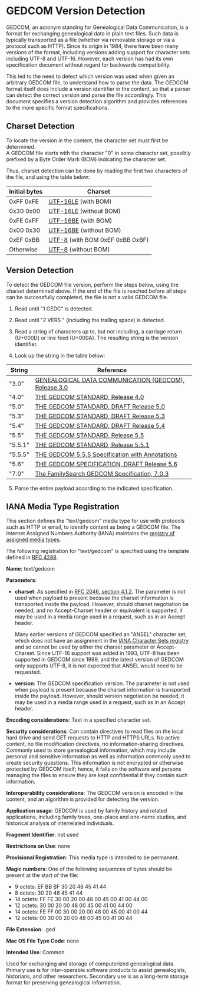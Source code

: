 # GEDCOM Version Detection

GEDCOM, an acronym standing for Genealogical Data Communication, is a format for exchanging genealogical data
in plain text files.  Such data is typically transported as a file (whether via removable storage or via a
protocol such as HTTP).  Since its origin in 1984, there have been many versions of the format, including
versions adding support for character sets including UTF-8 and UTF-16.  However, each version has had its
own specification document without regard for backwards compatibility.

This led to the need to detect which version was used when given an arbitrary GEDCOM file, to understand how
to parse the data.  The GEDCOM format itself does include a version identifier in the content, so that
a parser can detect the correct version and parse the file accordingly.  This document specifies a version
detection algorithm and provides references to the more specific format specifications.

## Charset Detection

To locate the version in the content, the character set must first be determined.  
A GEDCOM file starts with the character "0" in some character set, possibly prefixed by a
Byte Order Mark (BOM) indicating the character set.

Thus, charset detection can be done by reading the first two characters of the file, and using the table below:

Initial bytes | Charset
------------- | -------
0xFF 0xFE     | [UTF-16LE](https://www.rfc-editor.org/info/rfc2781) (with BOM)
0x30 0x00     | [UTF-16LE](https://www.rfc-editor.org/info/rfc2781) (without BOM)
0xFE 0xFF     | [UTF-16BE](https://www.rfc-editor.org/info/rfc2781) (with BOM)
0x00 0x30     | [UTF-16BE](https://www.rfc-editor.org/info/rfc2781) (without BOM)
0xEF 0xBB     | [UTF-8](https://www.rfc-editor.org/info/rfc3629) (with BOM 0xEF 0xBB 0xBF)
Otherwise     | [UTF-8](https://www.rfc-editor.org/info/rfc3629) (without BOM)

## Version Detection

To detect the GEDCOM file version, perform the steps below, using the charset determined
above.  If the end of the file is reached before
all steps can be successfully completed, the file is not a valid GEDCOM file.

1. Read until "1 GEDC" is detected.

2. Read until "2 VERS " (including the trailing space) is detected.

3. Read a string of characters up to, but not including, a carriage return (U+000D) or line feed (U+000A).  The resulting string is the version identifier.

4. Look up the string in the table below:

String  | Reference
------- | ---------
"3.0"   | [GENEALOGICAL DATA COMMUNICATION (GEDCOM), Release 3.0](https://web.archive.org/web/20200705155231/https://chronoplexsoftware.com/gedcomvalidator/gedcom/gedcom-3.0.pdf)
"4.0"   | [THE GEDCOM STANDARD, Release 4.0](https://web.archive.org/web/20200705182809/https://chronoplexsoftware.com/gedcomvalidator/gedcom/gedcom-4.0.pdf)
"5.0"   | [THE GEDCOM STANDARD, DRAFT Release 5.0](https://web.archive.org/web/20200705085334/https://chronoplexsoftware.com/gedcomvalidator/gedcom/gedcom-5.0.pdf)
"5.3"   | [THE GEDCOM STANDARD, DRAFT Release 5.3](https://web.archive.org/web/20100722012217/http://ftp.aset.psu.edu/genealogy/gedcom55/gedstand.t82)
"5.4"   | [THE GEDCOM STANDARD, DRAFT Release 5.4](http://www.lege.com/gedcom54.html)
"5.5"   | [THE GEDCOM STANDARD, Release 5.5](https://gedcom.io/specifications/ged55.pdf) 
"5.5.1" | [THE GEDCOM STANDARD, Release 5.5.1](https://gedcom.io/specifications/ged551.pdf)
"5.5.5" | [THE GEDCOM 5.5.5 Specification with Annotations](https://www.gedcom.org/specs/GEDCOM555.zip)
"5.6"   | [THE GEDCOM SPECIFICATION, DRAFT Release 5.6](http://www.daubnet.com/ftp/gedcom-56-english.pdf)
"7.0"   | [The FamilySearch GEDCOM Specification, 7.0.3](https://gedcom.io/specifications/FamilySearchGEDCOMv7.pdf)

5. Parse the entire payload according to the indicated specification.

## IANA Media Type Registration

This section defines the "text/gedcom" media type for use with protocols such as HTTP or email, to identify content
as being a GEDCOM file.  The Internet Assigned Numbers Authority (IANA) maintains the
[registry of assigned media types](https://www.iana.org/assignments/media-types/media-types.xhtml).

The following registration for "text/gedcom" is specified using the template defined in
[RFC 4288](https://www.rfc-editor.org/rfc/rfc4288).

**Name**: text/gedcom

**Parameters**:

* **charset**: As specified in [RFC 2046, section 4.1.2](https://www.rfc-editor.org/rfc/rfc2046.html#section-4.1.2).
  The parameter is not used when payload is present because the charset information is transported inside
  the payload.  However, should charset negotiation be needed, and no Accept-Charset header or equivalent
  is supported, it may be used in a media range used in a request, such as in an Accept header.

  Many earlier versions of GEDCOM specified an "ANSEL" character set, which does not have an assignment in 
  the [IANA Character Sets registry](https://www.iana.org/assignments/character-sets/character-sets.xhtml)
  and so cannot be used by either the charset parameter or Accept-Charset.  Since UTF-16 support was added
  in 1993, UTF-8 has been supported in GEDCOM since 1999, and the latest version of GEDCOM only supports UTF-8,
  it is not expected that ANSEL would need to be requested.

* **version**: The GEDCOM specification version.  The parameter is not used when payload is present because
  the charset information is transported inside the payload.  However, should version negotiation be needed,
  it may be used in a media range used in a request, such as in an Accept header.

**Encoding considerations**: Text in a specified character set.

**Security considerations**:
Can contain directives to read files on the local hard drive and send GET requests to HTTP and HTTPS URLs.
No active content, no file modification directives, no information-sharing directives.
Commonly used to store genealogical information, which may include personal and sensitive information as well
as information commonly used to create security questions. This information is not encrypted or otherwise
protected by GEDCOM itself; hence, it falls on the software and persons managing the files to ensure they are
kept confidential if they contain such information.

**Interoperability considerations**: The GEDCOM version is encoded in the content, and an algorithm is provided
for detecting the version.

**Application usage**: GEDCOM is used by family history and related applications, including family trees,
one-place and one-name studies, and historical analysis of interrelated individuals.

**Fragment Identifier**: not used

**Restrictions on Use**: none

**Provisional Registration**: This media type is intended to be permanent.

**Magic numbers**: One of the following sequences of bytes should be present at the start of the file:
* 9 octets: EF BB BF 30 20 48 45 41 44
* 8 octets: 30 20 48 45 41 44
* 14 octets: FF FE 30 00 20 00 48 00 45 00 41 00 44 00
* 12 octets: 30 00 20 00 48 00 45 00 41 00 44 00
* 14 octets: FE FF 00 30 00 20 00 48 00 45 00 41 00 44
* 12 octets: 00 30 00 20 00 48 00 45 00 41 00 44

**File Extension**: .ged

**Mac OS File Type Code**: none

**Intended Use**: Common

Used for exchanging and storage of computerized genealogical data. Primary use is for inter-operable software products to assist genealogists, historians, and other researchers. Secondary use is as a long-term storage format for preserving genealogical information.
